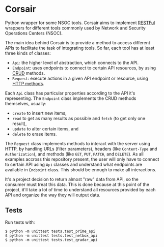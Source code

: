 # Corsair
Python wrapper for some NSOC tools.  Corsair aims to implement [RESTFul](https://en.wikipedia.org/wiki/Representational_state_transfer) wrappers for different tools commonly used by Network and Security Operations Centers (NSOC).

The main idea behind Corsair is to provide a method to access different APIs to facilitate the task of integrating tools.  So far, each tool has at least three kinds of classes:

* `Api`: the higher level of abstraction, which connects to the API.
* `Endpoint`: uses endpoints to connect to certain API resources, by using [CRUD](https://en.wikipedia.org/wiki/Create,_read,_update_and_delete) methods.
* `Request`: execute actions in a given API endpoint or resource, using [HTTP methods](https://developer.mozilla.org/en-US/docs/Web/HTTP/Methods).

Each `Api` class has particular properties according to the API it's representing.  The `Endpoint` class implements the CRUD methods themselves, usually:

* `create` to insert new items,
* `read` to get as many results as possible and `fetch` (to get only one result),
* `update` to alter certain items, and
* `delete` to erase items.

The `Request` class implements methods to interact with the server using HTTP, by handling URLs (filter parameters), headers (like `Content-Type` and `Authorization`), and methods (like `GET`, `PUT`, `PATCH`, and `DELETE`).  As all examples accross this repository present, the user will only have to connect to certain API using `Api` classes and understand what endpoints are available in `Endpoint` class.  This should be enough to make all interactions.

It's a project decision to return almost "raw" data from API, so the consumer must treat this data.  This is done because at this point of the project, it'll take a lot of time to understand all resources provided by each API and organize the way they will output data.


## Tests
Run tests with:

```
$ python -m unittest tests.test_prime_api
$ python -m unittest tests.test_netbox_api
$ python -m unittest tests.test_qradar_api
```

